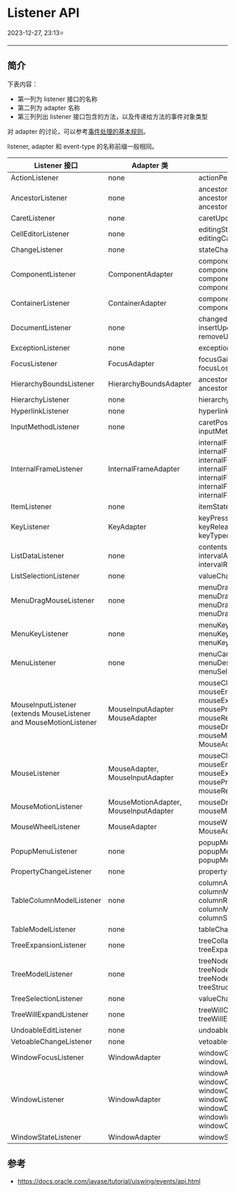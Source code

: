 # Listener API

2023-12-27, 23:13⭐
****
## 简介

下表内容：

- 第一列为 listener 接口的名称
- 第二列为 adapter 名称
- 第三列列出 listener 接口包含的方法，以及传递给方法的事件对象类型

对 adapter 的讨论，可以参考[事件处理的基本规则](rules.md)。

listener, adapter 和 event-type 的名称前缀一般相同。

|Listener 接口|Adapter 类|Listener 方法|
|---|---|---|
|ActionListener|none|actionPerformed(ActionEvent)|
|AncestorListener|none|ancestorAdded(AncestorEvent)<br/>ancestorMoved(AncestorEvent)<br/>ancestorRemoved(AncestorEvent)|
|CaretListener|none|caretUpdate(CaretEvent)|
|CellEditorListener|none|editingStopped(ChangeEvent)<br/>editingCanceled(ChangeEvent)|
|ChangeListener|none|stateChanged(ChangeEvent)|
|ComponentListener|ComponentAdapter|componentHidden(ComponentEvent)<br/>componentMoved(ComponentEvent)<br/>componentResized(ComponentEvent)<br/>componentShown(ComponentEvent)|
|ContainerListener|ContainerAdapter|componentAdded(ContainerEvent)<br/>componentRemoved(ContainerEvent)|
|DocumentListener|none|changedUpdate(DocumentEvent)<br/>insertUpdate(DocumentEvent)<br/>removeUpdate(DocumentEvent)|
|ExceptionListener|none|exceptionThrown(Exception)|
|FocusListener|FocusAdapter|focusGained(FocusEvent)<br/>focusLost(FocusEvent)|
|HierarchyBoundsListener|HierarchyBoundsAdapter|ancestorMoved(HierarchyEvent)<br/>ancestorResized(HierarchyEvent)|
|HierarchyListener|none|hierarchyChanged(HierarchyEvent)|
|HyperlinkListener|none|hyperlinkUpdate(HyperlinkEvent)|
|InputMethodListener|none|caretPositionChanged(InputMethodEvent)<br/>inputMethodTextChanged(InputMethodEvent)|
|InternalFrameListener|InternalFrameAdapter|internalFrameActivated(InternalFrameEvent)<br/>internalFrameClosed(InternalFrameEvent)<br/>internalFrameClosing(InternalFrameEvent)<br/>internalFrameDeactivated(InternalFrameEvent)<br/>internalFrameDeiconified(InternalFrameEvent)<br/>internalFrameIconified(InternalFrameEvent)<br/>internalFrameOpened(InternalFrameEvent)|
|ItemListener|none|itemStateChanged(ItemEvent)|
|KeyListener|KeyAdapter|keyPressed(KeyEvent)<br/>keyReleased(KeyEvent)<br/>keyTyped(KeyEvent)|
|ListDataListener|none|contentsChanged(ListDataEvent)<br/>intervalAdded(ListDataEvent)<br/>intervalRemoved(ListDataEvent)|
|ListSelectionListener|none|valueChanged(ListSelectionEvent)|
|MenuDragMouseListener|none|menuDragMouseDragged(MenuDragMouseEvent)<br/>menuDragMouseEntered(MenuDragMouseEvent)<br/>menuDragMouseExited(MenuDragMouseEvent)<br/>menuDragMouseReleased(MenuDragMouseEvent)|
|MenuKeyListener|none|menuKeyPressed(MenuKeyEvent)<br/>menuKeyReleased(MenuKeyEvent)<br/>menuKeyTyped(MenuKeyEvent)|
|MenuListener|none|menuCanceled(MenuEvent)<br/>menuDeselected(MenuEvent)<br/>menuSelected(MenuEvent)|
|MouseInputListener (extends MouseListener and MouseMotionListener|MouseInputAdapter<br/>MouseAdapter|mouseClicked(MouseEvent)<br/>mouseEntered(MouseEvent)<br/>mouseExited(MouseEvent)<br/>mousePressed(MouseEvent)<br/>mouseReleased(MouseEvent)<br/>mouseDragged(MouseEvent)<br/>mouseMoved(MouseEvent)<br/>MouseAdapter(MouseEvent)|
|MouseListener|MouseAdapter, MouseInputAdapter|mouseClicked(MouseEvent)<br/>mouseEntered(MouseEvent)<br/>mouseExited(MouseEvent)<br/>mousePressed(MouseEvent)<br/>mouseReleased(MouseEvent)|
|MouseMotionListener|MouseMotionAdapter, MouseInputAdapter|mouseDragged(MouseEvent)<br/>mouseMoved(MouseEvent)|
|MouseWheelListener|MouseAdapter|mouseWheelMoved(MouseWheelEvent)<br/>MouseAdapter<MouseEvent>|
|PopupMenuListener|none|popupMenuCanceled(PopupMenuEvent)<br/>popupMenuWillBecomeInvisible(PopupMenuEvent)<br/>popupMenuWillBecomeVisible(PopupMenuEvent)|
|PropertyChangeListener|none|propertyChange(PropertyChangeEvent)|
|TableColumnModelListener|none|columnAdded(TableColumnModelEvent)<br/>columnMoved(TableColumnModelEvent)<br/>columnRemoved(TableColumnModelEvent)<br/>columnMarginChanged(ChangeEvent)<br/>columnSelectionChanged(ListSelectionEvent)|
|TableModelListener|none|tableChanged(TableModelEvent)|
|TreeExpansionListener|none|treeCollapsed(TreeExpansionEvent)<br/>treeExpanded(TreeExpansionEvent)|
|TreeModelListener|none|treeNodesChanged(TreeModelEvent)<br/>treeNodesInserted(TreeModelEvent)<br/>treeNodesRemoved(TreeModelEvent)<br/>treeStructureChanged(TreeModelEvent)|
|TreeSelectionListener|none|valueChanged(TreeSelectionEvent)|
|TreeWillExpandListener|none|treeWillCollapse(TreeExpansionEvent)<br/>treeWillExpand(TreeExpansionEvent)|
|UndoableEditListener|none|undoableEditHappened(UndoableEditEvent)|
|VetoableChangeListener|none|vetoableChange(PropertyChangeEvent)|
|WindowFocusListener|WindowAdapter|windowGainedFocus(WindowEvent)<br/>windowLostFocus(WindowEvent)|
|WindowListener|WindowAdapter|windowActivated(WindowEvent)<br/>windowClosed(WindowEvent)<br/>windowClosing(WindowEvent)<br/>windowDeactivated(WindowEvent)<br/>windowDeiconified(WindowEvent)<br/>windowIconified(WindowEvent)<br/>windowOpened(WindowEvent)|
|WindowStateListener|WindowAdapter|windowStateChanged(WindowEvent)|



## 参考

- https://docs.oracle.com/javase/tutorial/uiswing/events/api.html